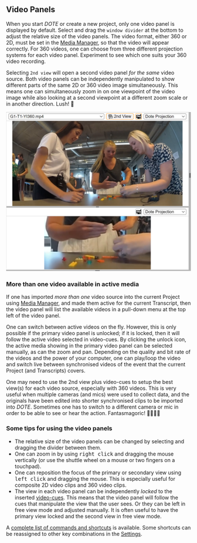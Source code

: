 ## Video Panels

When you start _DOTE_ or create a new project, only one video panel is displayed by default.
Select and drag the `window divider` at the bottom to adjust the relative size of the video panels.
The video format, either 360 or 2D, must be set in the [Media Manager](media.md), so that the video will appear correctly.
For 360 videos, one can choose from three different projection systems for each video panel.
Experiment to see which one suits your 360 video recording.

Selecting `2nd view` will open a second video panel _for the same_ video source.
Both video panels can be independently manipulated to show different parts of the same 2D or 360 video image simultaneously.
This means one can simultaneously zoom in on one viewpoint of the video image while also looking at a second viewpoint at a different zoom scale or in another direction.
Lush! 🌱

[![Video panel](images/video/video.png)](images/video/video.png)

### More than one video available in active media

If one has imported _more than one_ video source into the current Project using [Media Manager](media.md), and made them active for the current Transcript, then the video panel will list the available videos in a pull-down menu at the top left of the video panel.

One can switch between active videos on the fly.
However, this is only possible if the primary video panel is unlocked; if it is locked, then it will follow the active video selected in video-cues.
By clicking the unlock icon, the active media showing in the primary video panel can be selected manually, as can the zoom and pan.
Depending on the quality and bit rate of the videos and the power of your computer, one can play/loop the video and switch live between synchronised videos of the event that the current Project (and Transcripts) covers.

One may need to use the 2nd view plus video-cues to setup the best view(s) for each video source, especially with 360 videos.
This is very useful when multiple cameras (and mics) were used to collect data, and the originals have been edited into shorter synchronised clips to be imported into _DOTE_.
Sometimes one has to switch to a different camera or mic in order to be able to see or hear the action.
Fantasmagoric! 🤸🏻‍♂️🥳

### Some tips for using the video panels

- The relative size of the video panels can be changed by selecting and dragging the divider between them.
- One can zoom in by using <kbd>right click</kbd> and dragging the mouse vertically (or use the shuttle wheel on a mouse or two fingers on a touchpad).
- One can reposition the focus of the primary or secondary view using <kbd>left click</kbd> and dragging the mouse.
This is especially useful for composite 2D video clips and 360 video clips.
- The view in each video panel can be independently _locked_ to the inserted [video-cues](cues.md).
This means that the video panel will follow the cues that manipulate the view that the user sees.
Or they can be left in free view mode and adjusted manually.
It is often useful to have the primary view locked and the second view in free view mode.

A [complete list of commands and shortcuts](commands.md) is available.
Some shortcuts can be reassigned to other key combinations in the [Settings](settings.md).
